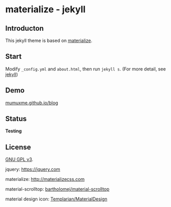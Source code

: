 materialize - jekyll
==============

Introducton
---------

This jekyll theme is based on [materialize](http://materializecss.com).

Start
---------

Modify `_config.yml` and `about.html`, then run `jekyll s`. (For more detail, see [jekyll](http://jekyllrb.com/))

Demo
--------

[mumuxme.github.io/blog](http://mumuxme.github.io/blog/)

Status
--------

__Testing__

License
---------

[GNU GPL v3](http://www.gnu.org/licenses/).

jquery: <https://jquery.com>

materialize: <http://materializecss.com>

material-scrolltop: [bartholomej/material-scrolltop](https://github.com/bartholomej/material-scrolltop)

material design icon: [Templarian/MaterialDesign](https://github.com/Templarian/MaterialDesign)
